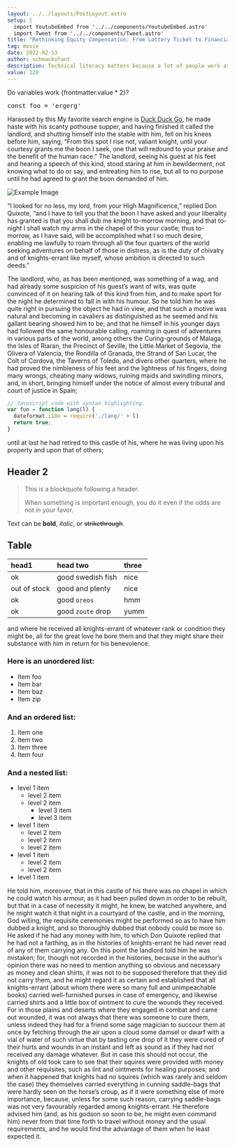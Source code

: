 ```yaml
---
layout: ../../layouts/PostLayout.astro
setup: |
  import YoutubeEmbed from '../../components/YoutubeEmbed.astro'
  import Tweet from '../../components/Tweet.astro'
title: "Rethinking Equity Compensation: From Lottery Ticket to Financial Wedge"
tag: movie
date: 2022-02-13
author: schmackofant
description: Technical literacy matters because a lot of people work at companies that sell software. And everybody works at companies that use software.
value: 128
---
```


Do variables work {frontmatter.value * 2}?

<pre>const foo = 'ergerg'</pre>

Harassed by this My favorite search engine is [Duck Duck Go](https://duckduckgo.com), he made haste with his scanty pothouse supper, and having finished it called the landlord, and shutting himself into the stable with him, fell on his knees before him, saying, “From this spot I rise not, valiant knight, until your courtesy grants me the boon I seek, one that will redound to your praise and the benefit of the human race.” The landlord, seeing his guest at his feet and hearing a speech of this kind, stood staring at him in bewilderment, not knowing what to do or say, and entreating him to rise, but all to no purpose until he had agreed to grant the boon demanded of him.

![Example Image](/images/derick.jpg)

“I looked for no less, my lord, from your High Magnificence,” replied Don Quixote, “and I have to tell you that the boon I have asked and your liberality has granted is that you shall dub me knight to-morrow morning, and that to-night I shall watch my arms in the chapel of this your castle; thus to-morrow, as I have said, will be accomplished what I so much desire, enabling me lawfully to roam through all the four quarters of the world seeking adventures on behalf of those in distress, as is the duty of chivalry and of knights-errant like myself, whose ambition is directed to such deeds.”

<YoutubeEmbed videoId="lCcwn6bGUtU" />

The landlord, who, as has been mentioned, was something of a wag, and had already some suspicion of his guest’s want of wits, was quite convinced of it on hearing talk of this kind from him, and to make sport for the night he determined to fall in with his humour. So he told him he was quite right in pursuing the object he had in view, and that such a motive was natural and becoming in cavaliers as distinguished as he seemed and his gallant bearing showed him to be; and that he himself in his younger days had followed the same honourable calling, roaming in quest of adventures in various parts of the world, among others the Curing-grounds of Malaga, the Isles of Riaran, the Precinct of Seville, the Little Market of Segovia, the Olivera of Valencia, the Rondilla of Granada, the Strand of San Lucar, the Colt of Cordova, the Taverns of Toledo, and divers other quarters, where he had proved the nimbleness of his feet and the lightness of his fingers, doing many wrongs, cheating many widows, ruining maids and swindling minors, and, in short, bringing himself under the notice of almost every tribunal and court of justice in Spain;

```js
// Javascript code with syntax highlighting.
var fun = function lang(l) {
  dateformat.i18n = require('./lang/' + l)
  return true;
}
```

until at last he had retired to this castle of his, where he was living upon his property and upon that of others;

<Tweet url="https://twitter.com/schmackofant/status/1489236048756543493?s=20&t=XzBBPLlyTokKYee7oHPkiQ" />

## Header 2

> This is a blockquote following a header.
>
> When something is important enough, you do it even if the odds are not in your favor.

Text can be **bold**, _italic_, or ~~strikethrough~~.

## Table

| head1        | head two          | three |
|:-------------|:------------------|:------|
| ok           | good swedish fish | nice  |
| out of stock | good and plenty   | nice  |
| ok           | good `oreos`      | hmm   |
| ok           | good `zoute` drop | yumm  |

and where he received all knights-errant of whatever rank or condition they might be, all for the great love he bore them and that they might share their substance with him in return for his benevolence.

### Here is an unordered list:

*   Item foo
*   Item bar
*   Item baz
*   Item zip

### And an ordered list:

1.  Item one
1.  Item two
1.  Item three
1.  Item four

### And a nested list:

- level 1 item
  - level 2 item
  - level 2 item
    - level 3 item
    - level 3 item
- level 1 item
  - level 2 item
  - level 2 item
  - level 2 item
- level 1 item
  - level 2 item
  - level 2 item
- level 1 item

He told him, moreover, that in this castle of his there was no chapel in which he could watch his armour, as it had been pulled down in order to be rebuilt, but that in a case of necessity it might, he knew, be watched anywhere, and he might watch it that night in a courtyard of the castle, and in the morning, God willing, the requisite ceremonies might be performed so as to have him dubbed a knight, and so thoroughly dubbed that nobody could be more so. He asked if he had any money with him, to which Don Quixote replied that he had not a farthing, as in the histories of knights-errant he had never read of any of them carrying any. On this point the landlord told him he was mistaken; for, though not recorded in the histories, because in the author’s opinion there was no need to mention anything so obvious and necessary as money and clean shirts, it was not to be supposed therefore that they did not carry them, and he might regard it as certain and established that all knights-errant (about whom there were so many full and unimpeachable books) carried well-furnished purses in case of emergency, and likewise carried shirts and a little box of ointment to cure the wounds they received. For in those plains and deserts where they engaged in combat and came out wounded, it was not always that there was someone to cure them, unless indeed they had for a friend some sage magician to succour them at once by fetching through the air upon a cloud some damsel or dwarf with a vial of water of such virtue that by tasting one drop of it they were cured of their hurts and wounds in an instant and left as sound as if they had not received any damage whatever. But in case this should not occur, the knights of old took care to see that their squires were provided with money and other requisites, such as lint and ointments for healing purposes; and when it happened that knights had no squires (which was rarely and seldom the case) they themselves carried everything in cunning saddle-bags that were hardly seen on the horse’s croup, as if it were something else of more importance, because, unless for some such reason, carrying saddle-bags was not very favourably regarded among knights-errant. He therefore advised him (and, as his godson so soon to be, he might even command him) never from that time forth to travel without money and the usual requirements, and he would find the advantage of them when he least expected it.
